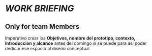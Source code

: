 # _WORK BRIEFING_
## Only for team Members

Imperativo crear los **Objetivos, nombre del prototipo, contexto, introduccion y alcance** antes del domingo si se puede para asi poder dedicar ese espacio al diseño conceptual
